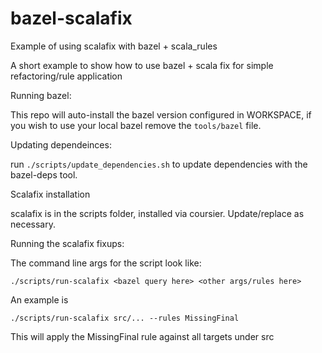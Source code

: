 # bazel-scalafix
Example of using scalafix with bazel + scala_rules

A short example to show how to use bazel + scala fix for simple refactoring/rule application



Running bazel:

This repo will auto-install the bazel version configured in WORKSPACE, if you wish to use your local bazel remove the `tools/bazel` file.


Updating dependeinces:

run `./scripts/update_dependencies.sh` to update dependencies with the bazel-deps tool.



Scalafix installation


scalafix is in the scripts folder, installed via coursier. Update/replace as necessary.




Running the scalafix fixups:

The command line args for the script look like:

`./scripts/run-scalafix <bazel query here> <other args/rules here>`


An example is

`./scripts/run-scalafix src/... --rules MissingFinal`

This will apply the MissingFinal rule against all targets under src
